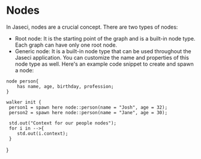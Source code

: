 # Nodes

In Jaseci, nodes are a crucial concept. There are two types of nodes:
- Root node: It is the starting point of the graph and is a built-in node type. Each graph can have only one root node.
- Generic node: It is a built-in node type that can be used throughout the Jaseci application. You can customize the name and properties of this node type as well.
Here's an example code snippet to create and spawn a node:

```jac
node person{
    has name, age, birthday, profession;
} 

walker init {
 person1 = spawn here node::person(name = "Josh", age = 32);
 person2 = spawn here node::person(name = "Jane", age = 30);

 std.out("Context for our people nodes");
 for i in -->{
    std.out(i.context);
 } 
 ```
}

